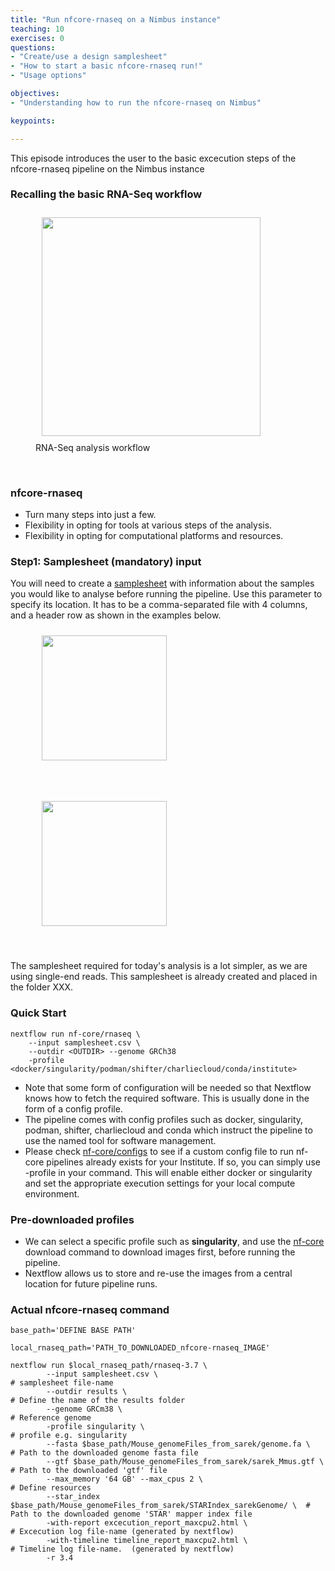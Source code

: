 ```yaml
---
title: "Run nfcore-rnaseq on a Nimbus instance"
teaching: 10
exercises: 0
questions:
- "Create/use a design samplesheet"
- "How to start a basic nfcore-rnaseq run!"
- "Usage options"

objectives:
- "Understanding how to run the nfcore-rnaseq on Nimbus"

keypoints:

---
```

This episode introduces the user to the basic excecution steps of the nfcore-rnaseq pipeline on the Nimbus instance

### Recalling the basic RNA-Seq workflow
<figure>
  <img src="{{ page.root }}/fig/original_pipe_to_nextflowing.png" style="margin:10px;height:350px"/>
  <figcaption> RNA-Seq analysis workflow </figcaption>
</figure><br>

### nfcore-rnaseq 
- Turn many steps into just a few.
- Flexibility in opting for tools at various steps of the analysis.
- Flexibility in opting for computational platforms and resources.


### Step1: Samplesheet (mandatory) input
You will need to create a [samplesheet](https://nf-co.re/rnaseq/3.7/usage#samplesheet-input) with information about the samples you would like to analyse before running the pipeline. Use this parameter to specify its location. It has to be a comma-separated file with 4 columns, and a header row as shown in the examples below. 

<figure>
  <img src="{{ page.root }}/fig/elaborate_samplesheet.png" style="margin:10px;height:200px"/>
</figure><br>


<figure>
  <img src="{{ page.root }}/fig/samplesheet_description.png" style="margin:10px;height:200px"/>
</figure><br>

The samplesheet required for today's analysis is a lot simpler, as we are using single-end reads. 
This samplesheet is already created and placed in the folder XXX.


### Quick Start
~~~
nextflow run nf-core/rnaseq \
    --input samplesheet.csv \
    --outdir <OUTDIR> --genome GRCh38 
    -profile <docker/singularity/podman/shifter/charliecloud/conda/institute>
~~~

- Note that some form of configuration will be needed so that Nextflow knows how to fetch the required software. This is usually done in the form of a config profile. 
- The pipeline comes with config profiles such as docker, singularity, podman, shifter, charliecloud and conda which instruct the pipeline to use the named tool for software management.
- Please check [nf-core/configs](https://github.com/nf-core/configs#documentation) to see if a custom config file to run nf-core pipelines already exists for your Institute. If so, you can simply use -profile <institute> in your command. This will enable either docker or singularity and set the appropriate execution settings for your local compute environment.

### Pre-downloaded profiles
- We can select a specific profile such as **singularity**, and use the [nf-core](https://nf-co.re/tools/#downloading-pipelines-for-offline-use) download command to download images first, before running the pipeline. 
- Nextflow allows us to store and re-use the images from a central location for future pipeline runs.

### Actual nfcore-rnaseq command

~~~
base_path='DEFINE BASE PATH'

local_rnaseq_path='PATH_TO_DOWNLOADED_nfcore-rnaseq_IMAGE'

nextflow run $local_rnaseq_path/rnaseq-3.7 \
        --input samplesheet.csv \                                                      # samplesheet file-name
        --outdir results \                                                             # Define the name of the results folder
        --genome GRCm38 \                                                              # Reference genome
        -profile singularity \                                                         # profile e.g. singularity
        --fasta $base_path/Mouse_genomeFiles_from_sarek/genome.fa \                    # Path to the downloaded genome fasta file
        --gtf $base_path/Mouse_genomeFiles_from_sarek/sarek_Mmus.gtf \                 # Path to the downloaded 'gtf' file 
        --max_memory '64 GB' --max_cpus 2 \                                            # Define resources          
        --star_index $base_path/Mouse_genomeFiles_from_sarek/STARIndex_sarekGenome/ \  # Path to the downloaded genome 'STAR' mapper index file
        -with-report excecution_report_maxcpu2.html \                                  # Excecution log file-name (generated by nextflow)
        -with-timeline timeline_report_maxcpu2.html \                                  # Timeline log file-name.  (generated by nextflow)
        -r 3.4                        
~~~
  
  

